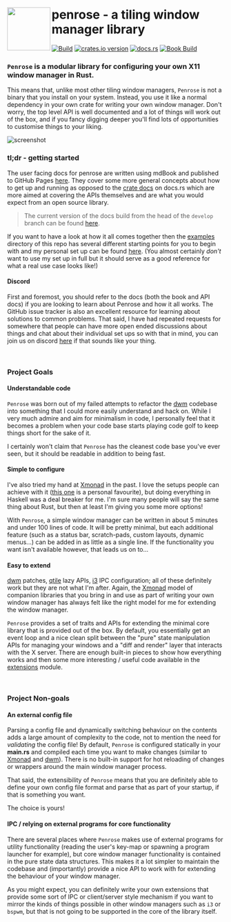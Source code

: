 <image width="100px" src="https://raw.githubusercontent.com/sminez/penrose/develop/icon.svg" align="left"></image>
penrose - a tiling window manager library
=========================================

[![Build](https://github.com/sminez/penrose/workflows/Build/badge.svg?branch=develop)](https://github.com/sminez/penrose/actions?query=workflow%3ABuild) [![crates.io version](https://img.shields.io/crates/v/penrose)](https://crates.io/crates/penrose) [![docs.rs](https://img.shields.io/docsrs/penrose?logo=rust)](https://docs.rs/penrose) [![Book Build](https://github.com/sminez/penrose/actions/workflows/book.yml/badge.svg)](https://github.com/sminez/penrose/actions/workflows/book.yml)

### `Penrose` is a modular library for configuring your own X11 window manager in Rust.

This means that, unlike most other tiling window managers, `Penrose` is not a
binary that you install on your system. Instead, you use it like a normal
dependency in your own crate for writing your own window manager. Don't worry,
the top level API is well documented and a lot of things will work out of the
box, and if you fancy digging deeper you'll find lots of opportunities to
customise things to your liking.

![screenshot](https://raw.githubusercontent.com/sminez/penrose/develop/screenshot.png)

### tl;dr - getting started

The user facing docs for penrose are written using mdBook and published to GitHub Pages [here][0].
They cover some more general concepts about how to get up and running as opposed to the
[crate docs][1] on docs.rs which are more aimed at covering the APIs themselves and are
what you would expect from an open source library.

> The current version of the docs build from the head of the `develop` branch can be found [here][2].

If you want to have a look at how it all comes together then the [examples][3] directory
of this repo has several different starting points for you to begin with and my personal
set up can be found [here][4]. (You almost certainly _don't_ want to use my set up in
full but it should serve as a good reference for what a real use case looks like!)

#### Discord
First and foremost, you should refer to the docs (both the book and API docs) if you are looking
to learn about Penrose and how it all works. The GitHub issue tracker is also an excellent
resource for learning about solutions to common problems. That said, I have had repeated requests
for somewhere that people can have more open ended discussions about things and chat about their
individual set ups so with that in mind, you can join us on discord [here](https://discord.gg/jtFsg2K3Fw)
if that sounds like your thing.

<br>


### Project Goals

#### Understandable code

`Penrose` was born out of my failed attempts to refactor the [dwm][5] codebase into
something that I could more easily understand and hack on. While I very much
admire and aim for minimalism in code, I personally feel that it becomes a problem
when your code base starts playing code golf to keep things short for the sake of it.

I certainly won't claim that `Penrose` has the cleanest code base you've ever seen,
but it should be readable in addition to being fast.


#### Simple to configure

I've also tried my hand at [Xmonad][6] in the past. I love the setups people can
achieve with it ([this one][7] is a personal favourite), but doing everything in
Haskell was a deal breaker for me. I'm sure many people will say the same thing
about Rust, but then at least I'm giving you some more options!

With `Penrose`, a simple window manager can be written in about 5 minutes and under
100 lines of code. It will be pretty minimal, but each additional feature (such as a
status bar, scratch-pads, custom layouts, dynamic menus...) can be added in as
little as a single line. If the functionality you want isn't available however,
that leads us on to...


#### Easy to extend

[dwm][5] patches, [qtile][8] lazy APIs, [i3][9] IPC configuration; all of these
definitely work but they are not what I'm after. Again, the [Xmonad][7] model of
companion libraries that you bring in and use as part of writing your own window
manager has always felt like the right model for me for extending the window
manager.

`Penrose` provides a set of traits and APIs for extending the minimal core library
that is provided out of the box. By default, you essentially get an event loop and
a nice clean split between the "pure" state manipulation APIs for managing your
windows and a "diff and render" layer that interacts with the X server. There are
enough built-in pieces to show how everything works and then some more interesting
/ useful code available in the [extensions][10] module.

<br>

### Project Non-goals

#### An external config file

Parsing a config file and dynamically switching behaviour on the contents adds a
large amount of complexity to the code, not to mention the need for _validating_
the config file! By default, `Penrose` is configured statically in your **main.rs**
and compiled each time you want to make changes (similar to [Xmonad][7] and [dwm][6]).
There is no built-in support for hot reloading of changes or wrappers around the
main window manager process.

That said, the extensibility of `Penrose` means that you are definitely able to define
your own config file format and parse that as part of your startup, if that is something
you want.

The choice is yours!


#### IPC / relying on external programs for core functionality

There are several places where `Penrose` makes use of external programs for
utility functionality (reading the user's key-map or spawning a program launcher
for example), but core window manager functionality is contained in the pure state
data structures. This makes it a lot simpler to maintain the codebase and (importantly)
provide a nice API to work with for extending the behaviour of your window manager.

As you might expect, you can definitely write your own extensions that provide
some sort of IPC or client/server style mechanism if you want to mirror the
kinds of things possible in other window managers such as `i3` or `bspwm`, but
that is not going to be supported in the core of the library itself.


  [0]: https://sminez.github.io/penrose
  [1]: https://docs.rs/penrose
  [2]: https://sminez.github.io/penrose/rustdoc/penrose
  [3]: https://github.com/sminez/penrose/tree/develop/examples
  [4]: https://github.com/sminez/my-penrose-config
  [5]: https://dwm.suckless.org/
  [6]: https://xmonad.org/
  [7]: https://www.youtube.com/watch?v=70IxjLEmomg
  [8]: http://www.qtile.org/
  [9]: https://i3wm.org/
  [10]: src/extensions/
